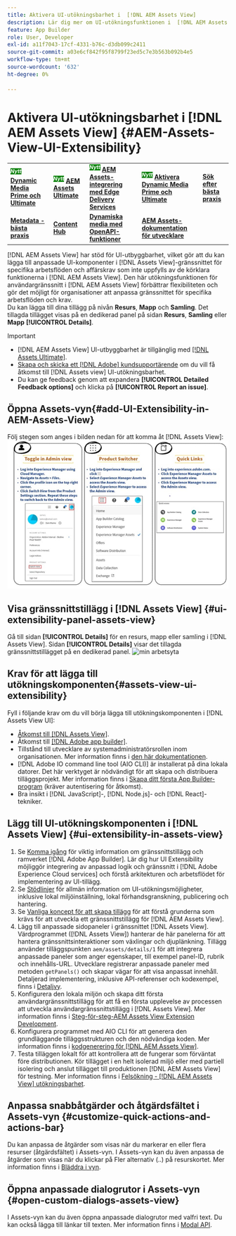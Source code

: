 ```yaml
---
title: Aktivera UI-utökningsbarhet i  [!DNL AEM Assets View]
description: Lär dig mer om UI-utökningsfunktionen i  [!DNL AEM Assets View]. [!DNL AEM Assets View] gränssnittet gör att du kan lägga till anpassade gränssnittskomponenter som uppfyller specifika affärsbehov.
feature: App Builder
role: User, Developer
exl-id: a11f7043-17cf-4331-b76c-d3db099c2411
source-git-commit: a03e6cf842f95f8799f23ed5c7e3b563b092b4e5
workflow-type: tm+mt
source-wordcount: '632'
ht-degree: 0%

---
```


# Aktivera UI-utökningsbarhet i [!DNL AEM Assets View] {#AEM-Assets-View-UI-Extensibility}

<table>
    <tr>
        <td>
            <sup style= "background-color:#008000; color:#FFFFFF; font-weight:bold"><i>Nytt</i></sup> <a href="/help/assets/dynamic-media/dm-prime-ultimate.md"><b>Dynamic Media Prime och Ultimate</b></a>
        </td>
        <td>
            <sup style= "background-color:#008000; color:#FFFFFF; font-weight:bold"><i>Nytt</i></sup> <a href="/help/assets/assets-ultimate-overview.md"><b>AEM Assets Ultimate</b></a>
        </td>
        <td>
            <sup style= "background-color:#008000; color:#FFFFFF; font-weight:bold"><i>Nytt</i></sup> <a href="/help/assets/integrate-aem-assets-edge-delivery-services.md"><b>AEM Assets-integrering med Edge Delivery Services</b></a>
        </td>
          <td>
            <sup style= "background-color:#008000; color:#FFFFFF; font-weight:bold"><i>Nytt</i></sup> <a href="/help/assets/dynamic-media/enable-dynamic-media-prime-and-ultimate.md"><b>Aktivera Dynamic Media Prime och Ultimate</b></a>
        </td>
        <td>
            <a href="/help/assets/search-best-practices.md"><b>Sök efter bästa praxis</b></a>
        </td>
    </tr>
    <tr>
        <td>
            <a href="/help/assets/metadata-best-practices.md"><b>Metadata - bästa praxis</b></a>
        </td>
        <td>
            <a href="/help/assets/product-overview.md"><b>Content Hub</b></a>
        </td>
        <td>
            <a href="/help/assets/dynamic-media-open-apis-overview.md"><b>Dynamiska media med OpenAPI-funktioner</b></a>
        </td>
        <td>
            <a href="https://developer.adobe.com/experience-cloud/experience-manager-apis/"><b>AEM Assets-dokumentation för utvecklare</b></a>
        </td>
    </tr>
</table>

[!DNL AEM Assets View] har stöd för UI-utbyggbarhet, vilket gör att du kan lägga till anpassade UI-komponenter i [!DNL Assets View]-gränssnittet för specifika arbetsflöden och affärskrav som inte uppfylls av de körklara funktionerna i [!DNL AEM Assets View]. Den här utökningsfunktionen för användargränssnitt i [!DNL AEM Assets View] förbättrar flexibiliteten och gör det möjligt för organisationer att anpassa gränssnittet för specifika arbetsflöden och krav.\
Du kan lägga till dina tillägg på nivån **Resurs**, **Mapp** och **Samling**. Det tillagda tillägget visas på en dedikerad panel på sidan **Resurs**, **Samling** eller **Mapp** **[!UICONTROL Details]**.

>[!IMPORTANT]
>
> * [!DNL AEM Assets View] UI-utbyggbarhet är tillgänglig med [[!DNL Assets Ultimate]](/help/assets/assets-ultimate-overview.md).
> * [Skapa och skicka ett  [!DNL Adobe] kundsupportärende](https://helpx.adobe.com/se/enterprise/using/support-for-experience-cloud.html) om du vill få åtkomst till [!DNL Assets view] UI-utökningsbarhet.
> * Du kan ge feedback genom att expandera **[!UICONTROL Detailed Feedback options]** och klicka på **[!UICONTROL Report an issue]**.

## <a id="1"></a> Öppna Assets-vyn{#add-UI-Extensibility-in-AEM-Assets-View}

Följ stegen som anges i bilden nedan för att komma åt [!DNL Assets View]:
![ access-assets-view-ui ](/help/assets/assets/access-assets-view.jpg)

## Visa gränssnittstillägg i [!DNL Assets View] {#ui-extensibility-panel-assets-view}

Gå till sidan **[!UICONTROL Details]** för en resurs, mapp eller samling i [!DNL Assets View]. Sidan **[!UICONTROL Details]** visar det tillagda gränssnittstillägget på en dedikerad panel.
![min arbetsyta](/help/assets/assets/my-workspace-assets-view3.png)

## Krav för att lägga till utökningskomponenten{#assets-view-ui-extensibility}

Fyll i följande krav om du vill börja lägga till utökningskomponenten i [!DNL Assets View UI]:

* [Åtkomst till [!DNL Assets View]](#1).
* Åtkomst till [[!DNL Adobe app builder]](https://developer.adobe.com/app-builder/docs/overview/).
* Tillstånd till utvecklare av systemadministratörsrollen inom organisationen. Mer information finns i [den här dokumentationen](https://developer.adobe.com/uix/docs/guides/get-access/).
* [!DNL Adobe IO command line tool (AIO CLI)] är installerat på dina lokala datorer. Det här verktyget är nödvändigt för att skapa och distribuera tilläggsprojekt. Mer information finns i [Skapa ditt första App Builder-program](https://developer.adobe.com/app-builder/docs/get_started/app_builder_get_started/first-app#local-environment-set-up) (kräver autentisering för åtkomst).
* Bra insikt i [!DNL JavaScript]-, [!DNL Node.js]- och [!DNL React]-tekniker.

## Lägg till UI-utökningskomponenten i [!DNL Assets View] {#ui-extensibility-in-assets-view}

1. Se [Komma igång](https://developer.adobe.com/uix/docs/getting-started/) för viktig information om gränssnittstillägg och ramverket [!DNL Adobe App Builder]. Lär dig hur UI Extensibility möjliggör integrering av anpassad logik och gränssnitt i [!DNL Adobe Experience Cloud services] och förstå arkitekturen och arbetsflödet för implementering av UI-tillägg.
1. Se [Stödlinjer](https://developer.adobe.com/uix/docs/guides/) för allmän information om UI-utökningsmöjligheter, inklusive lokal miljöinställning, lokal förhandsgranskning, publicering och hantering.
1. Se [Vanliga koncept för att skapa tillägg](https://developer.adobe.com/uix/docs/services/aem-assets-view/api/commons/) för att förstå grunderna som krävs för att utveckla ett gränssnittstillägg för [!DNL AEM Assets View].
1. Lägg till anpassade sidopaneler i gränssnittet [!DNL Assets View]. Värdprogrammet ([!DNL Assets View]) hanterar de här panelerna för att hantera gränssnittsinteraktioner som växlingar och djuplänkning. Tillägg använder tilläggspunkten `aem/assets/details/1` för att integrera anpassade paneler som anger egenskaper, till exempel panel-ID, rubrik och innehålls-URL. Utvecklare registrerar anpassade paneler med metoden `getPanels()` och skapar vägar för att visa anpassat innehåll. Detaljerad implementering, inklusive API-referenser och kodexempel, finns i [Detaljvy](https://developer.adobe.com/uix/docs/services/aem-assets-view/api/details-view/).
1. Konfigurera den lokala miljön och skapa ditt första användargränssnittstillägg för att få en första upplevelse av processen att utveckla användargränssnittstillägg i [!DNL Assets View]. Mer information finns i [Steg-för-steg-AEM Assets View Extension Development](https://developer.adobe.com/uix/docs/services/aem-assets-view/extension-development/).
1. Konfigurera programmet med AIO CLI för att generera den grundläggande tilläggsstrukturen och den nödvändiga koden. Mer information finns i [kodgenerering för  [!DNL AEM Assets View]](https://developer.adobe.com/uix/docs/services/aem-assets-view/code-generation/).
1. Testa tilläggen lokalt för att kontrollera att de fungerar som förväntat före distributionen. Kör tillägget i en helt isolerad miljö eller med partiell isolering och anslut tillägget till produktionen [!DNL AEM Assets View] för testning. Mer information finns i [Felsökning - [!DNL AEM Assets View] utökningsbarhet](https://developer.adobe.com/uix/docs/services/aem-assets-view/debug/).

## Anpassa snabbåtgärder och åtgärdsfältet i Assets-vyn {#customize-quick-actions-and-actions-bar}

Du kan anpassa de åtgärder som visas när du markerar en eller flera resurser (åtgärdsfältet) i Assets-vyn. I Assets-vyn kan du även anpassa de åtgärder som visas när du klickar på Fler alternativ (..) på resurskortet. Mer information finns i [Bläddra i vyn](https://developer.adobe.com/uix/docs/services/aem-assets-view/api/browse-view/).

## Öppna anpassade dialogrutor i Assets-vyn {#open-custom-dialogs-assets-view}

I Assets-vyn kan du även öppna anpassade dialogrutor med valfri text. Du kan också lägga till länkar till texten. Mer information finns i [Modal API](https://developer.adobe.com/uix/docs/services/aem-assets-view/api/commons/#modal-api).
